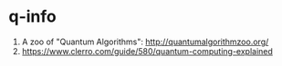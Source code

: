 # q-info
1. A zoo of "Quantum Algorithms": http://quantumalgorithmzoo.org/
2. https://www.clerro.com/guide/580/quantum-computing-explained
